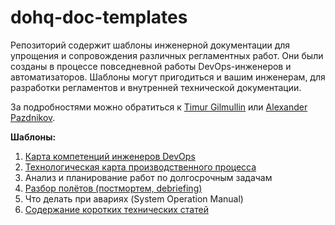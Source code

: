 # dohq-doc-templates

Репозиторий содержит шаблоны инженерной документации для упрощения и сопровождения различных регламентных работ. Они были созданы в процессе повседневной работы DevOps-инженеров и автоматизаторов. Шаблоны могут пригодиться и вашим инженерам, для разработки регламентов и внутренней технической документации.

За подробностями можно обратиться к [Timur Gilmullin](https://github.com/Tim55667757) или [Alexander Pazdnikov](https://github.com/apazdnikov).

**Шаблоны:**
1. [Карта компетенций инженеров DevOps](./competence.md)
2. [Технологическая карта производственного процесса](./techmap.md)
3. Анализ и планирование работ по долгосрочным задачам
4. [Разбор полётов (постмортем, debriefing)](./debriefing.md)
5. Что делать при авариях (System Operation Manual)
6. [Содержание коротких технических статей](./tech-articles.md)
